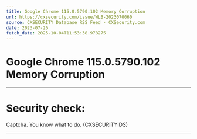 ```yaml
---
title: Google Chrome 115.0.5790.102 Memory Corruption
url: https://cxsecurity.com/issue/WLB-2023070060
source: CXSECURITY Database RSS Feed - CXSecurity.com
date: 2023-07-26
fetch_date: 2025-10-04T11:53:38.978275
---
```


# Google Chrome 115.0.5790.102 Memory Corruption

---

# Security check:

Captcha. You know what to do. (CXSECURITYIDS)

---